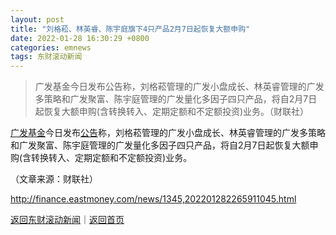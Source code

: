 ```yaml
---
layout: post
title: "刘格菘、林英睿、陈宇庭旗下4只产品2月7日起恢复大额申购"
date: 2022-01-28 16:30:29 +0800
categories: emnews
tags: 东财滚动新闻
---
```

> 广发基金今日发布公告称，刘格菘管理的广发小盘成长、林英睿管理的广发多策略和广发聚富、陈宇庭管理的广发量化多因子四只产品，将自2月7日起恢复大额申购(含转换转入、定期定额和不定额投资)业务。（财联社）

<p><span id="Info.3163"><a href="http://fund.eastmoney.com/company/80000248.html" class="infokey">广发基金</a></span>今日发布<span id="Info.3332"><a href="http://data.eastmoney.com/notices/" class="infokey">公告</a></span>称，刘格菘管理的广发小盘成长、林英睿管理的广发多策略和广发聚富、陈宇庭管理的广发量化多因子四只产品，将自2月7日起恢复大额申购(含转换转入、定期定额和不定额投资)业务。</p><p class="em_media">（文章来源：财联社）</p>

<http://finance.eastmoney.com/news/1345,202201282265911045.html>

[返回东财滚动新闻](//finews.withounder.com/emnews/)｜[返回首页](//finews.withounder.com/)